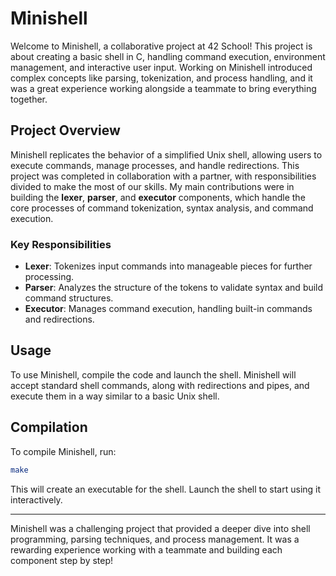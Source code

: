 # Minishell

Welcome to Minishell, a collaborative project at 42 School! This project is about creating a basic shell in C, handling command execution, environment management, and interactive user input. Working on Minishell introduced complex concepts like parsing, tokenization, and process handling, and it was a great experience working alongside a teammate to bring everything together.

## Project Overview

Minishell replicates the behavior of a simplified Unix shell, allowing users to execute commands, manage processes, and handle redirections. This project was completed in collaboration with a partner, with responsibilities divided to make the most of our skills. My main contributions were in building the **lexer**, **parser**, and **executor** components, which handle the core processes of command tokenization, syntax analysis, and command execution.

### Key Responsibilities

- **Lexer**: Tokenizes input commands into manageable pieces for further processing.
- **Parser**: Analyzes the structure of the tokens to validate syntax and build command structures.
- **Executor**: Manages command execution, handling built-in commands and redirections.

## Usage

To use Minishell, compile the code and launch the shell. Minishell will accept standard shell commands, along with redirections and pipes, and execute them in a way similar to a basic Unix shell.

## Compilation

To compile Minishell, run:
```bash
make
```

This will create an executable for the shell. Launch the shell to start using it interactively.

---

Minishell was a challenging project that provided a deeper dive into shell programming, parsing techniques, and process management. It was a rewarding experience working with a teammate and building each component step by step!
